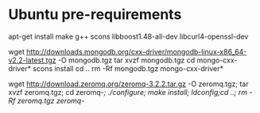 # Ubuntu pre-requirements
apt-get install make g++ scons libboost1.48-all-dev libcurl4-openssl-dev

wget http://downloads.mongodb.org/cxx-driver/mongodb-linux-x86_64-v2.2-latest.tgz -O mongodb.tgz
tar xvzf mongodb.tgz
cd mongo-cxx-driver*
scons install
cd ..
rm -Rf mongodb.tgz mongo-cxx-driver*

wget http://download.zeromq.org/zeromq-3.2.2.tar.gz -O zeromq.tgz;
tar xvzf zeromq.tgz;
cd zeromq-*;
./configure;
make install;
ldconfig;cd ..;
rm -Rf zeromq.tgz zeromq-*